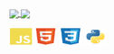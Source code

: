 <a href="https://github.com/AlexG-Rezende/github-readme-stats">
  <img height=150 align="center" src="https://github-readme-stats.vercel.app/api?username=AlexG-Rezende&show_icons=true&theme=transparent" />
</a>
<a href="https://github.com/AlexG-Rezende/convoychat">
  <img height=150 align="center" src="https://github-readme-stats.vercel.app/api/top-langs?username=AlexG-Rezende&layout=compact&langs_count=8&card_width=150&show_icons=true&theme=transparent" />
</a>
<div><br>
  <img align="center" alt="Rafa-Js" height="30" width="40" src="https://raw.githubusercontent.com/devicons/devicon/master/icons/javascript/javascript-plain.svg">
  <img align="center" alt="Rafa-HTML" height="30" width="40" src="https://raw.githubusercontent.com/devicons/devicon/master/icons/html5/html5-original.svg">
  <img align="center" alt="Rafa-CSS" height="30" width="40" src="https://raw.githubusercontent.com/devicons/devicon/master/icons/css3/css3-original.svg">
  <img align="center" alt="Rafa-Python" height="30" width="40" src="https://raw.githubusercontent.com/devicons/devicon/master/icons/python/python-original.svg">
</div>


